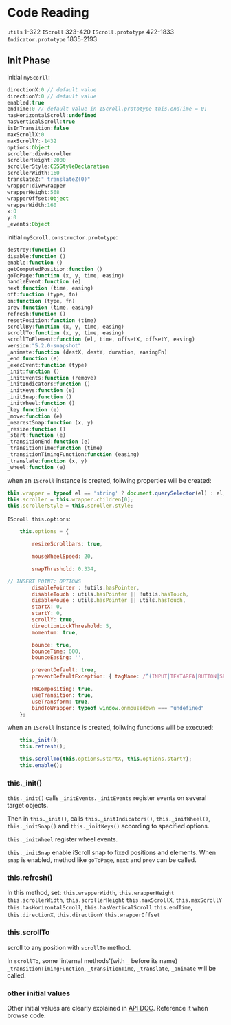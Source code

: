 # Code Reading
`utils` 1-322
`IScroll` 323-420
`IScroll.prototype` 422-1833
`Indicator.prototype` 1835-2193


## Init Phase

initial `myScorll`:
``` javascript
directionX:0 // default value
directionY:0 // default value
enabled:true
endTime:0 // default value in IScroll.prototype this.endTime = 0;
hasHorizontalScroll:undefined
hasVerticalScroll:true
isInTransition:false
maxScrollX:0
maxScrollY:-1432
options:Object
scroller:div#scroller
scrollerHeight:2000
scrollerStyle:CSSStyleDeclaration
scrollerWidth:160
translateZ:" translateZ(0)"
wrapper:div#wrapper
wrapperHeight:568
wrapperOffset:Object
wrapperWidth:160
x:0
y:0
_events:Object
```

initial `myScroll.constructor.prototype`:
``` javascript
destroy:function ()
disable:function ()
enable:function ()
getComputedPosition:function ()
goToPage:function (x, y, time, easing)
handleEvent:function (e)
next:function (time, easing)
off:function (type, fn)
on:function (type, fn)
prev:function (time, easing)
refresh:function ()
resetPosition:function (time)
scrollBy:function (x, y, time, easing)
scrollTo:function (x, y, time, easing)
scrollToElement:function (el, time, offsetX, offsetY, easing)
version:"5.2.0-snapshot"
_animate:function (destX, destY, duration, easingFn)
_end:function (e)
_execEvent:function (type)
_init:function ()
_initEvents:function (remove)
_initIndicators:function ()
_initKeys:function (e)
_initSnap:function ()
_initWheel:function ()
_key:function (e)
_move:function (e)
_nearestSnap:function (x, y)
_resize:function ()
_start:function (e)
_transitionEnd:function (e)
_transitionTime:function (time)
_transitionTimingFunction:function (easing)
_translate:function (x, y)
_wheel:function (e)
```

when an `IScroll` instance is created, follwing properties will be created:
``` javascript
this.wrapper = typeof el == 'string' ? document.querySelector(el) : el;
this.scroller = this.wrapper.children[0];
this.scrollerStyle = this.scroller.style;	
```

`IScroll this.options`:
``` javascript
	this.options = {

		resizeScrollbars: true,

		mouseWheelSpeed: 20,

		snapThreshold: 0.334,

// INSERT POINT: OPTIONS
		disablePointer : !utils.hasPointer,
		disableTouch : utils.hasPointer || !utils.hasTouch,
		disableMouse : utils.hasPointer || utils.hasTouch,
		startX: 0,
		startY: 0,
		scrollY: true,
		directionLockThreshold: 5,
		momentum: true,

		bounce: true,
		bounceTime: 600,
		bounceEasing: '',

		preventDefault: true,
		preventDefaultException: { tagName: /^(INPUT|TEXTAREA|BUTTON|SELECT)$/ },

		HWCompositing: true,
		useTransition: true,
		useTransform: true,
		bindToWrapper: typeof window.onmousedown === "undefined"
	};
```

when an `IScroll` instance is created, follwing functions will be executed:
``` javascript
	this._init();
	this.refresh();

	this.scrollTo(this.options.startX, this.options.startY);
	this.enable();
```


### this._init()
`this._init()` calls `_initEvents`. `_initEvents` register events on several target objects.

Then in `this._init()`, calls `this._initIndicators()`, `this._initWheel()`, `this._initSnap()` and `this._initKeys()` according to specified options.

`this._initWheel` register wheel events.

`this._initSnap` enable iScroll snap to fixed positions and elements.
When `snap` is enabled, method like `goToPage`, `next` and `prev` can be called.


### this.refresh()
In this method, set: 
`this.wrapperWidth`, `this.wrapperHeight`
`this.scrollerWidth`, `this.scrollerHeight`
`this.maxScrollX`, `this.maxScrollY`
`this.hasHorizontalScroll`, `this.hasVerticalScroll`
`this.endTime`, 
`this.directionX`, `this.directionY`
`this.wrapperOffset`

### this.scrollTo
scroll to any position with `scrollTo` method.

In `scrollTo`, some 'internal methods'(with `_`  before its name) `_transitionTimingFunction`, `_transitionTime`, `_translate`, `_animate` will be called.


### other initial values
Other initial values are clearly explained in [API DOC]((https://github.com/cubiq/iscroll) ). Reference it when browse code.


